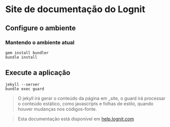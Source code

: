 # Site de documentação do Lognit

## Configure o ambiente


### Mantendo o ambiente atual

    gem install bundler
    bundle install
    
## Execute a aplicação

    jekyll --server
    bundle exec guard

> O jekyll irá gerar o conteúdo da página em _site, o guard irá processar o conteúdo estático, como javascripts e folhas de estilo, quando houver mudanças nos códigos-fonte.

> Esta documentação está disponível em [help.lognit.com](http://help.lognit.com)
